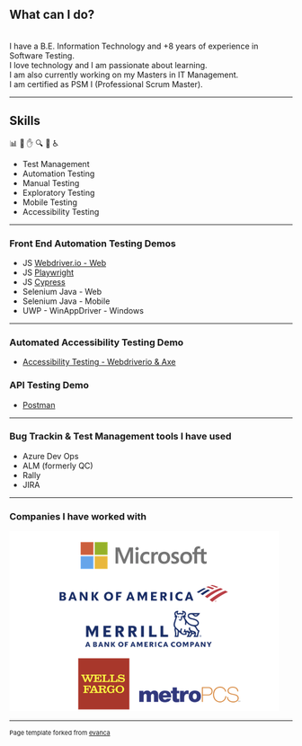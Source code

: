 ## What can I do?

<br/>I have a B.E. Information Technology and +8 years of experience in Software Testing.
<br/>I love technology and I am passionate about learning. 
<br/>I am also currently working on my Masters in IT Management.
<br/>I am certified as PSM I (Professional Scrum Master).

---

## Skills
📊 🤖 ✋ 🔍 📱 ♿ 
- Test Management
- Automation Testing
- Manual Testing
- Exploratory Testing
- Mobile Testing
- Accessibility Testing


---

### Front End Automation Testing Demos

- JS [Webdriver.io - Web](https://github.com/ixmeza/wdio.conduit)
- JS [Playwright](https://github.com/ixmeza/playwright.trello)
- JS [Cypress](https://github.com/ixmeza/cy.webdriver-uni)
- Selenium Java - Web
- Selenium Java - Mobile
- UWP - WinAppDriver - Windows

---
### Automated Accessibility Testing Demo
- [Accessibility Testing - Webdriverio & Axe](https://github.com/ixmeza/wdio.axe)

### API Testing Demo
- [Postman](https://github.com/ixmeza/postman.restfulbooker)

---
### Bug Trackin & Test Management tools I have used
- Azure Dev Ops
- ALM (formerly QC)
- Rally
- JIRA
---

### Companies I have worked with

<img src="images/dummy_thumbnail.png?raw=true"/>


---
<p style="font-size:11px">Page template forked from <a href="https://github.com/evanca/quick-portfolio">evanca</a></p>
<!-- Remove above link if you don't want to attibute -->
